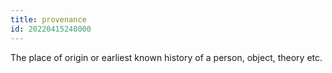 ```yaml
---
title: provenance
id: 20220415248000
---
```


The place of origin or earliest known history of a person, object, theory etc.
